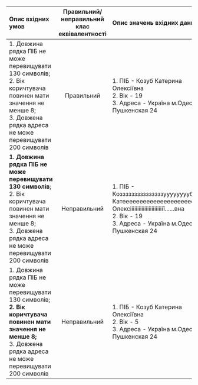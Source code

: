 |Опис вхідних умов|Правильний/неправильний клас еквівалентності|Опис значень вхідних даних|
|:-----|:-----:|:-----|
|1. Довжина рядка ПІБ не може перевищувати 130 символів;<br> 2. Вік коричтувача повинен мати значення не менше 8;<br> 3. Довжена рядка адреса не може перевищувати 200 символів|Правильний| 1. ПІБ - Козуб Катерина Олексіївна<br> 2. Вік - 19<br> 3. Адреса - Україна м.Одеса ул. Пушкенская 24|
|**1. Довжина рядка ПІБ не може перевищувати 130 символів**;<br> 2. Вік коричтувача повинен мати значення не менше 8;<br> 3. Довжена рядка адреса не може перевищувати 200 символів|Неправильний| 1. ПІБ - Козззззззззззззззууууууууб Катеееееееееееееееееееееерина Олексііііііііііііііііііііііії......вна<br> 2. Вік - 19<br> 3. Адреса - Україна м.Одеса ул. Пушкенская 24|
|1. Довжина рядка ПІБ не може перевищувати 130 символів;<br> **2. Вік коричтувача повинен мати значення не менше 8;**<br> 3. Довжена рядка адреса не може перевищувати 200 символів|Неправильний| 1. ПІБ - Козуб Катерина Олексіївна<br> 2. Вік - 5<br> 3. Адреса - Україна м.Одеса ул. Пушкенская 24|
